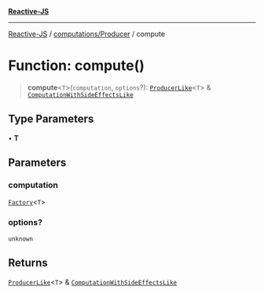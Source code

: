 [**Reactive-JS**](../../../README.md)

***

[Reactive-JS](../../../README.md) / [computations/Producer](../README.md) / compute

# Function: compute()

> **compute**\<`T`\>(`computation`, `options`?): [`ProducerLike`](../../interfaces/ProducerLike.md)\<`T`\> & [`ComputationWithSideEffectsLike`](../../interfaces/ComputationWithSideEffectsLike.md)

## Type Parameters

• **T**

## Parameters

### computation

[`Factory`](../../../functions/type-aliases/Factory.md)\<`T`\>

### options?

`unknown`

## Returns

[`ProducerLike`](../../interfaces/ProducerLike.md)\<`T`\> & [`ComputationWithSideEffectsLike`](../../interfaces/ComputationWithSideEffectsLike.md)
